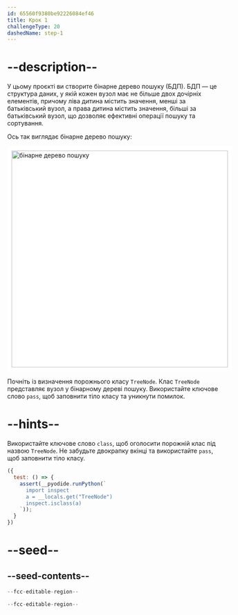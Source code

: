 ```yaml
---
id: 65560f9380be92226084ef46
title: Крок 1
challengeType: 20
dashedName: step-1
---
```


# --description--

У цьому проєкті ви створите бінарне дерево пошуку (БДП). БДП — це структура даних, у якій кожен вузол має не більше двох дочірніх елементів, причому ліва дитина містить значення, менші за батьківський вузол, а права дитина містить значення, більші за батьківський вузол, що дозволяє ефективні операції пошуку та сортування.

Ось так виглядає бінарне дерево пошуку:

<img class="img-responsive center-block" alt="бінарне дерево пошуку" src="https://cdn.freecodecamp.org/curriculum/python/bst-example.png" style="background-color: white; height:500px; width:500px; padding: 10px;" />

Почніть із визначення порожнього класу `TreeNode`. Клас `TreeNode` представляє вузол у бінарному дереві пошуку. Використайте ключове слово `pass`, щоб заповнити тіло класу та уникнути помилок.

# --hints--

Використайте ключове слово `class`, щоб оголосити порожній клас під назвою `TreeNode`. Не забудьте двокрапку вкінці та використайте `pass`, щоб заповнити тіло класу.

```js
({
  test: () => {
    assert(__pyodide.runPython(`
      import inspect
      a = __locals.get("TreeNode")
      inspect.isclass(a)
    `));
  }
})
```

# --seed--

## --seed-contents--

```py
--fcc-editable-region--

--fcc-editable-region--
```

